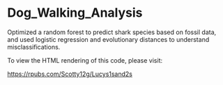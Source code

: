 # Dog_Walking_Analysis

Optimized a random forest to predict shark species based on fossil data, and used logistic regression and evolutionary distances to understand misclassifications.

To view the HTML rendering of this code, please visit:

https://rpubs.com/Scotty12g/Lucys1sand2s
